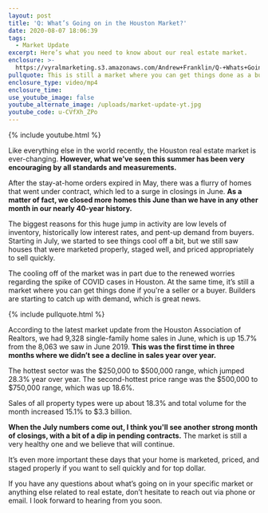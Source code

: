 ```yaml
---
layout: post
title: 'Q: What’s Going on in the Houston Market?'
date: 2020-08-07 18:06:39
tags:
  - Market Update
excerpt: Here’s what you need to know about our real estate market.
enclosure: >-
  https://vyralmarketing.s3.amazonaws.com/Andrew+Franklin/Q-+Whats+Going+on+in+the+Houston+Market_.mp4
pullquote: This is still a market where you can get things done as a buyer or seller.
enclosure_type: video/mp4
enclosure_time:
use_youtube_image: false
youtube_alternate_image: /uploads/market-update-yt.jpg
youtube_code: u-CVfXh_ZPo
---
```


{% include youtube.html %}

Like everything else in the world recently, the Houston real estate market is ever-changing. **However, what we’ve seen this summer has been very encouraging by all standards and measurements.**

After the stay-at-home orders expired in May, there was a flurry of homes that went under contract, which led to a surge in closings in June. **As a matter of fact, we closed more homes this June than we have in any other month in our nearly 40-year history.**

The biggest reasons for this huge jump in activity are low levels of&nbsp; inventory, historically low interest rates, and pent-up demand from buyers. Starting in July, we started to see things cool off a bit, but we still saw houses that were marketed properly, staged well, and priced appropriately to sell quickly.

The cooling off of the market was in part due to the renewed worries regarding the spike of COVID cases in Houston. At the same time, it’s still a market where you can get things done if you're a seller or a buyer. Builders are starting to catch up with demand, which is great news.

{% include pullquote.html %}

According to the latest market update from the Houston Association of Realtors, we had 9,328 single-family home sales in June, which is up 15.7% from the 8,063 we saw in June 2019. **This was the first time in three months where we didn’t see a decline in sales year over year.**

The hottest sector was the $250,000 to $500,000 range, which jumped 28.3% year over year. The second-hottest price range was the $500,000 to $750,000 range, which was up 18.6%.

Sales of all property types were up about 18.3% and total volume for the month increased 15.1% to $3.3 billion.&nbsp;

**When the July numbers come out, I think you'll see another strong month of closings, with a bit of a dip in pending contracts.** The market is still a very healthy one and we believe that will continue.&nbsp;

It’s even more important these days that your home is marketed, priced, and staged properly if you want to sell quickly and for top dollar.

If you have any questions about what’s going on in your specific market or anything else related to real estate, don’t hesitate to reach out via phone or email. I look forward to hearing from you soon.